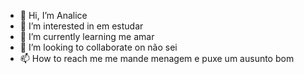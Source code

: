 - 👋 Hi, I’m Analice
- 👀 I’m interested in em estudar
- 🌱 I’m currently learning me amar
- 💞️ I’m looking to collaborate on não sei
- 📫 How to reach me me mande menagem e puxe um ausunto bom

<!---
anabizi/anabizi is a ✨ special ✨ repository because its `README.md` (this file) appears on your GitHub profile.
You can click the Preview link to take a look at your changes.
--->
